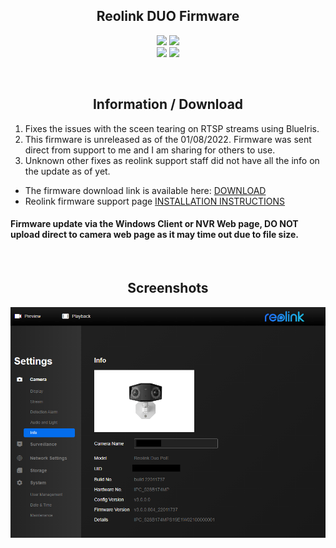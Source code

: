 <h2 align="center">Reolink DUO Firmware</h2>

<p align="center">
  <a href="#"><img src="https://img.shields.io/badge/date-01/08/2022-blue?style=flat-square&logo=appveyor"></a>
  <a href="#"><img src="https://img.shields.io/badge/version-v3.0.0.804_22011737-blue?style=flat-square&logo=appveyor"></a><br>
  <a href="#"><img src="https://img.shields.io/badge/firmware-unreleased-orange?style=flat-square&logo=appveyor"></a>
  <a href="#"><img src="https://img.shields.io/badge/details-IPC_528B174MPS19E1W02100000001-orange?style=flat-square&logo=appveyor"></a>
</p>
<br>

<h2 align="center">Information / Download</h2>

1. Fixes the issues with the sceen tearing on RTSP streams using BlueIris.
2. This firmware is unreleased as of the 01/08/2022. Firmware was sent direct from support to me and I am sharing for others to use.
3. Unknown other fixes as reolink support staff did not have all the info on the update as of yet.

* The firmware download link is available here: <a href="https://github.com/BAMLABS-AU/Reolink-Duo/blob/main/firmware/IPC_528B174MP.804_22011737.Reolink-Duo-PoE.GC4653.4MP.REOLINK.pak?raw=true" download="Download Link">DOWNLOAD</a>
* Reolink firmware support page <a href="https://support.reolink.com/hc/en-us/articles/900004550323-How-to-Upgrade-Firmware-via-Reolink-Client-New-Client-" download="Support Link">INSTALLATION INSTRUCTIONS</a>


#### Firmware update via the Windows Client or NVR Web page, DO NOT upload direct to camera web page as it may time out due to file size. ####

<br>
<h2 align="center">Screenshots</h2>

![duo_info](https://raw.githubusercontent.com/BAMLABS-AU/Reolink-Duo/main/images/duo_infoscreen.png)
